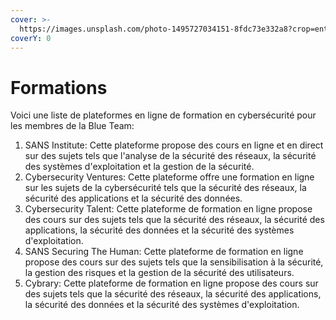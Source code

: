 ```yaml
---
cover: >-
  https://images.unsplash.com/photo-1495727034151-8fdc73e332a8?crop=entropy&cs=tinysrgb&fm=jpg&ixid=MnwxOTcwMjR8MHwxfHNlYXJjaHwxMHx8c2Nob29sfGVufDB8fHx8MTY3NDgyMjQ5Mw&ixlib=rb-4.0.3&q=80
coverY: 0
---
```


# Formations

Voici une liste de plateformes en ligne de formation en cybersécurité pour les membres de la Blue Team:

1. SANS Institute: Cette plateforme propose des cours en ligne et en direct sur des sujets tels que l'analyse de la sécurité des réseaux, la sécurité des systèmes d'exploitation et la gestion de la sécurité.
2. Cybersecurity Ventures: Cette plateforme offre une formation en ligne sur les sujets de la cybersécurité tels que la sécurité des réseaux, la sécurité des applications et la sécurité des données.
3. Cybersecurity Talent: Cette plateforme de formation en ligne propose des cours sur des sujets tels que la sécurité des réseaux, la sécurité des applications, la sécurité des données et la sécurité des systèmes d'exploitation.
4. SANS Securing The Human: Cette plateforme de formation en ligne propose des cours sur des sujets tels que la sensibilisation à la sécurité, la gestion des risques et la gestion de la sécurité des utilisateurs.
5. Cybrary: Cette plateforme de formation en ligne propose des cours sur des sujets tels que la sécurité des réseaux, la sécurité des applications, la sécurité des données et la sécurité des systèmes d'exploitation.
